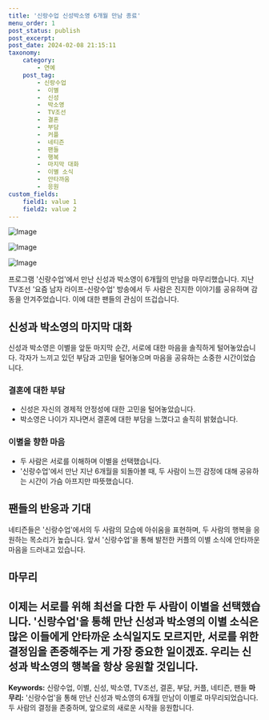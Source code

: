 ```yaml
---
title: '신랑수업 신성박소영 6개월 만남 종료'
menu_order: 1
post_status: publish
post_excerpt: 
post_date: 2024-02-08 21:15:11
taxonomy:
    category:
        - 연예
    post_tag:
        - 신랑수업
        -  이별
        -  신성
        -  박소영
        -  TV조선
        -  결혼
        -  부담
        -  커플
        -  네티즌
        -  팬들
        -  행복
        -  마지막 대화
        -  이별 소식
        -  안타까움
        -  응원
custom_fields:
    field1: value 1
    field2: value 2
---
```


![Image](https://mimgnews.pstatic.net/image/311/2024/02/08/0001689978_001_20240208165101309.jpg?type=w540)

![Image](https://ssl.pstatic.net/mimgnews/image/311/2024/02/08/0001689978_002_20240208165101373.jpg?type=w540)

![Image](https://mimgnews.pstatic.net/image/311/2024/02/08/0001689978_003_20240208165101440.jpg?type=w540)

프로그램 '신랑수업'에서 만난 신성과 박소영이 6개월의 만남을 마무리했습니다. 지난 TV조선 '요즘 남자 라이프-신랑수업' 방송에서 두 사람은 진지한 이야기를 공유하며 감동을 안겨주었습니다. 이에 대한 팬들의 관심이 뜨겁습니다.
## 신성과 박소영의 마지막 대화
신성과 박소영은 이별을 앞둔 마지막 순간, 서로에 대한 마음을 솔직하게 털어놓았습니다. 각자가 느끼고 있던 부담과 고민을 털어놓으며 마음을 공유하는 소중한 시간이었습니다.
### 결혼에 대한 부담
- 신성은 자신의 경제적 안정성에 대한 고민을 털어놓았습니다. 
- 박소영은 나이가 지나면서 결혼에 대한 부담을 느꼈다고 솔직히 밝혔습니다.
  
### 이별을 향한 마음
- 두 사람은 서로를 이해하며 이별을 선택했습니다. 
- '신랑수업'에서 만난 지난 6개월을 되돌아볼 때, 두 사람이 느낀 감정에 대해 공유하는 시간이 가슴 아프지만 따뜻했습니다.
## 팬들의 반응과 기대
네티즌들은 '신랑수업'에서의 두 사람의 모습에 아쉬움을 표현하며, 두 사람의 행복을 응원하는 목소리가 높습니다. 앞서 '신랑수업'을 통해 발전한 커플의 이별 소식에 안타까운 마음을 드러내고 있습니다.
## 마무리
이제는 서로를 위해 최선을 다한 두 사람이 이별을 선택했습니다. '신랑수업'을 통해 만난 신성과 박소영의 이별 소식은 많은 이들에게 안타까운 소식일지도 모르지만, 서로를 위한 결정임을 존중해주는 게 가장 중요한 일이겠죠. 우리는 신성과 박소영의 행복을 항상 응원할 것입니다.
---
**Keywords:** 신랑수업, 이별, 신성, 박소영, TV조선, 결혼, 부담, 커플, 네티즌, 팬들
**마무리:** '신랑수업'을 통해 만난 신성과 박소영의 6개월 만남이 이별로 마무리되었습니다. 두 사람의 결정을 존중하며, 앞으로의 새로운 시작을 응원합니다.
